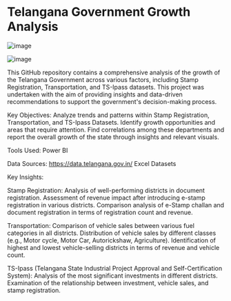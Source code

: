 
 # Telangana Government Growth Analysis

 ![image](https://github.com/Rajshree2524/PowerBi_Telangana/assets/137636886/6f7e3599-c793-4a81-a11e-54aa37e6ebb6)


![image](https://github.com/Rajshree2524/PowerBi_Telangana/assets/137636886/8a7b1726-c6cd-4e69-ba8e-910fa135d9ed)

This GitHub repository contains a comprehensive analysis of the growth of the Telangana Government across various factors, including Stamp Registration, Transportation, and TS-Ipass datasets. This project was undertaken with the aim of providing insights and data-driven recommendations to support the government's decision-making process.

Key Objectives:
Analyze trends and patterns within Stamp Registration, Transportation, and TS-Ipass Datasets.
Identify growth opportunities and areas that require attention.
Find correlations among these departments and report the overall growth of the state through insights and relevant visuals.

Tools Used:
Power BI

Data Sources:
https://data.telangana.gov.in/
Excel Datasets

Key Insights:

Stamp Registration:
Analysis of well-performing districts in document registration.
Assessment of revenue impact after introducing e-stamp registration in various districts.
Comparison analysis of e-Stamp challan and document registration in terms of registration count and revenue.

Transportation:
Comparison of vehicle sales between various fuel categories in all districts.
Distribution of vehicle sales by different classes (e.g., Motor cycle, Motor Car, Autorickshaw, Agriculture).
Identification of highest and lowest vehicle-selling districts in terms of revenue and vehicle count.

TS-Ipass (Telangana State Industrial Project Approval and Self-Certification System):
Analysis of the most significant investments in different districts.
Examination of the relationship between investment, vehicle sales, and stamp registration.
